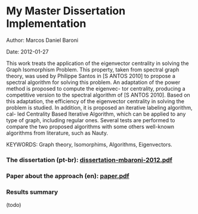# My Master Dissertation Implementation

Author: Marcos Daniel Baroni

Date: 2012-01-27

This work treats the application of the eigenvector centrality in solving the Graph
Isomorphism Problem. This property, taken from spectral graph theory, was used
by Philippe Santos in [S ANTOS 2010] to propose a spectral algorithm for solving this
problem. An adaptation of the power method is proposed to compute the eigenvec-
tor centrality, producing a competitive version to the spectral algorithm of [S ANTOS
2010]. Based on this adaptation, the efficiency of the eigenvector centrality in solving
the problem is studied. In addition, it is proposed an iterative labeling algorithm, cal-
led Centrality Based Iterative Algorithm, which can be applied to any type of graph,
including regular ones. Several tests are performed to compare the two proposed
algorithms with some others well-known algorithms from literature, such as Nauty.

KEYWORDS: Graph theory, Isomorphims, Algorithms, Eigenvectors.

### The dissertation (pt-br): [dissertation-mbaroni-2012.pdf](dissertation-mbaroni-2012.pdf?raw=true)

### Paper about the approach (en): [paper.pdf](paper.pdf?raw=true)

### Results summary
(todo)

